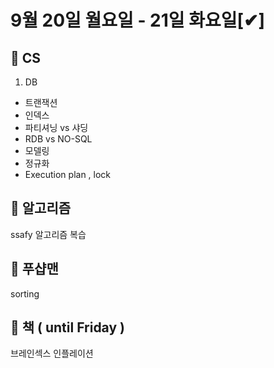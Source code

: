 # 9월 20일 월요일 - 21일 화요일[✔]

## 📌 CS

1. DB

- 트랜잭션
- 인덱스
- 파티셔닝 vs 샤딩
- RDB vs NO-SQL
- 모델링
- 정규화
- Execution plan , lock

## 📌 알고리즘

ssafy 알고리즘 복습

## 📌 푸샵맨

sorting

## 📌 책 ( until Friday )

브레인섹스
인플레이션 